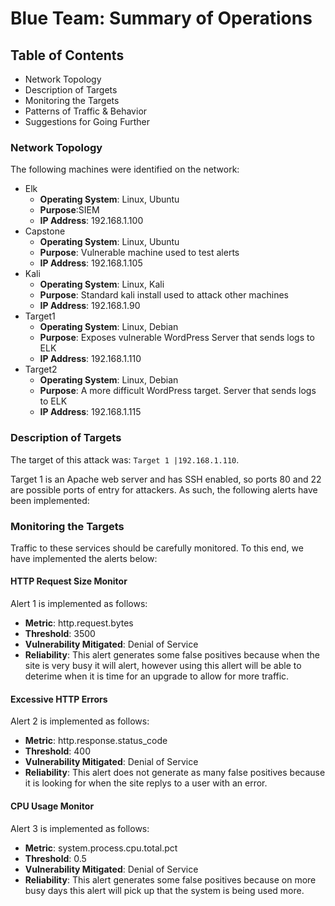 # Blue Team: Summary of Operations

## Table of Contents
- Network Topology
- Description of Targets
- Monitoring the Targets
- Patterns of Traffic & Behavior
- Suggestions for Going Further

### Network Topology
The following machines were identified on the network:
- Elk
  - **Operating System**: Linux, Ubuntu
  - **Purpose**:SIEM 
  - **IP Address**: 192.168.1.100
- Capstone
  - **Operating System**: Linux, Ubuntu
  - **Purpose**: Vulnerable machine used to test alerts
  - **IP Address**: 192.168.1.105
- Kali
  - **Operating System**: Linux, Kali
  - **Purpose**: Standard kali install used to attack other machines
  - **IP Address**: 192.168.1.90
- Target1
  - **Operating System**: Linux, Debian
  - **Purpose**: Exposes vulnerable WordPress Server that sends logs to ELK
  - **IP Address**: 192.168.1.110
- Target2
  - **Operating System**: Linux, Debian
  - **Purpose**: A more difficult WordPress target. Server that sends logs to ELK
  - **IP Address**: 192.168.1.115

### Description of Targets

The target of this attack was: `Target 1 |192.168.1.110`.

Target 1 is an Apache web server and has SSH enabled, so ports 80 and 22 are possible ports of entry for attackers. As such, the following alerts have been implemented:

### Monitoring the Targets

Traffic to these services should be carefully monitored. To this end, we have implemented the alerts below:

#### HTTP Request Size Monitor

Alert 1 is implemented as follows:
  - **Metric**: http.request.bytes
  - **Threshold**: 3500
  - **Vulnerability Mitigated**: Denial of Service
  - **Reliability**: This alert generates some false positives because when the site is very busy it will alert, however using this allert will be able to deterime when it is time for an upgrade to allow for more traffic.

#### Excessive HTTP Errors
Alert 2 is implemented as follows:
  - **Metric**: http.response.status_code
  - **Threshold**: 400
  - **Vulnerability Mitigated**: Denial of Service
  - **Reliability**: This alert does not generate as many false positives because it is looking for when the site replys to a user with an error. 

#### CPU Usage Monitor
Alert 3 is implemented as follows:
  - **Metric**: system.process.cpu.total.pct
  - **Threshold**: 0.5
  - **Vulnerability Mitigated**: Denial of Service
  - **Reliability**: This alert generates some false positives because on more busy days this alert will pick up that the system is being used more. 
